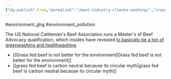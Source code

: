 ```yaml
---
{"dg-publish":true,"permalink":"/meat-industry-climate-washing/","created":"2024-11-22T14:05:16.685+00:00","updated":"2025-09-29T00:19:47.084+01:00"}
---
```


#environment_ghg #environment_pollution 

The US National Cattleman's Beef Association runs a Master's of Beef Advocacy qualification, which insides have revealed [to basically be a ton of greenwashing and healthwashing](https://www.theguardian.com/environment/2023/may/03/beef-industry-public-relations-messaging-machine).

- [[Grass fed beef is not better for the environment\|Grass fed beef is not better for the environment]]
- [[grass fed beef is carbon neutral because its circular myth\|grass fed beef is carbon neutral because its circular myth]]